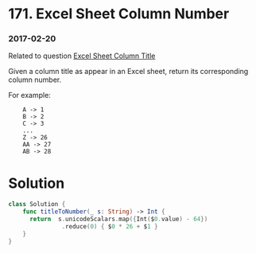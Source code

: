 # 171. Excel Sheet Column Number

### 2017-02-20



Related to question [Excel Sheet Column Title](https://leetcode.com/problems/excel-sheet-column-title/)

Given a column title as appear in an Excel sheet, return its corresponding column number.

For example:

```
    A -> 1
    B -> 2
    C -> 3
    ...
    Z -> 26
    AA -> 27
    AB -> 28 
```



# Solution

```swift
class Solution {
    func titleToNumber(_ s: String) -> Int {
      return  s.unicodeScalars.map({Int($0.value) - 64})
               .reduce(0) { $0 * 26 + $1 }
    }
}
```

